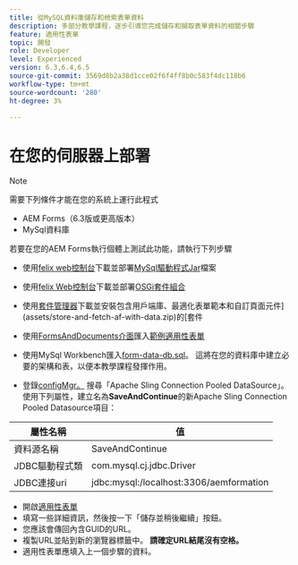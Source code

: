 ```yaml
---
title: 從MySQL資料庫儲存和檢索表單資料
description: 多部分教學課程，逐步引導您完成儲存和擷取表單資料的相關步驟
feature: 適用性表單
topic: 開發
role: Developer
level: Experienced
version: 6.3,6.4,6.5
source-git-commit: 3569d8b2a38d1cce02f6f4ff8b0c583f4dc118b6
workflow-type: tm+mt
source-wordcount: '280'
ht-degree: 3%

---
```



# 在您的伺服器上部署

>[!NOTE]
>
>需要下列條件才能在您的系統上運行此程式
>
>* AEM Forms（6.3版或更高版本）
>* MySql資料庫


若要在您的AEM Forms執行個體上測試此功能，請執行下列步驟

* 使用[felix web控制台](http://localhost:4502/system/console/bundles)下載並部署[MySql驅動程式Jar](assets/mysqldriver.jar)檔案
* 使用[felix Web控制台](http://localhost:4502/system/console/bundles)下載並部署[OSGi套件組合](assets/SaveAndContinue.SaveAndContinue.core-1.0-SNAPSHOT.jar)
* 使用[套件管理器](http://localhost:4502/crx/packmgr/index.jsp)下載並安裝包含用戶端庫、最適化表單範本和自訂頁面元件](assets/store-and-fetch-af-with-data.zip)的[套件
* 使用[FormsAndDocuments介面](http://localhost:4502/aem/forms.html/content/dam/formsanddocuments)匯入[範例適用性表單](assets/sample-adaptive-form.zip)

* 使用MySql Workbench匯入[form-data-db.sql](assets/form-data-db.sql)。 這將在您的資料庫中建立必要的架構和表，以便本教學課程發揮作用。
* 登錄[configMgr。](http://localhost:4502/system/console/configMgr) 搜尋「Apache Sling Connection Pooled DataSource」。使用下列屬性，建立名為&#x200B;**SaveAndContinue**&#x200B;的新Apache Sling Connection Pooled Datasource項目：

| 屬性名稱 | 值 |
| ------------------------|---------------------------------------|
| 資料源名稱 | SaveAndContinue |
| JDBC驅動程式類 | com.mysql.cj.jdbc.Driver |
| JDBC連接uri | jdbc:mysql:/localhost:3306/aemformation |

* 開啟[適用性表單](http://localhost:4502/content/dam/formsanddocuments/demostoreandretrieveformdata/jcr:content?wcmmode=disabled)
* 填寫一些詳細資訊，然後按一下「儲存並稍後繼續」按鈕。
* 您應該會傳回內含GUID的URL。
* 複製URL並貼到新的瀏覽器標籤中。 **請確定URL結尾沒有空格。**
* 適用性表單應填入上一個步驟的資料。
